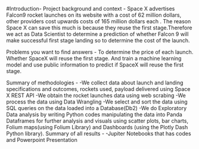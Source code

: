 #Introduction-
Project background and context​ -
  Space X advertises Falcon9 rocket launches on its website with a cost of 62 million dollars, other providers cost upwards costs of 165 million dollars each . 
  The reason Space X can save this much is because they reuse the first stage.Therefore we act as Data Scientist to determine a prediction of whether Falcon 9 will make successful first stage landing so to 
  determine the cost of the launch.​

Problems you want to find answers​ -
 To determine the price of each launch. Whether SpaceX will reuse the first stage.​
 And train a machine learning model and use public information to predict if SpaceX​ will reuse the first stage.

 Summary of methodologies​ -
   -We collect data about launch and landing specifications and outcomes, rockets used, payload delivered using Space X REST API​
   -We obtain the rocket launches data using web scrabing​
   -We process the data using Data Wrangling​
   -We select and sort the data using SQL queries on the data loaded into a Database(Db2)​
   -We do Exploratory Data analysis by writing Python codes manipulating the data into Panda Dataframes  for further analysis and visuals using scatter plots, bar charts, Folium maps(using Folium Library) and 
     Dashboards (using the Plotly Dash Python library).
Summary of all results​ -
  -Jupiter Notebooks that has codes and Powerpoint Presentation​
